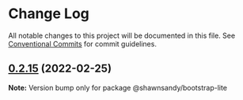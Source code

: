 # Change Log

All notable changes to this project will be documented in this file.
See [Conventional Commits](https://conventionalcommits.org) for commit guidelines.

## [0.2.15](https://github.com/shawn-sandy/ideas/compare/@shawnsandy/bootstrap-lite@0.2.14...@shawnsandy/bootstrap-lite@0.2.15) (2022-02-25)

**Note:** Version bump only for package @shawnsandy/bootstrap-lite
